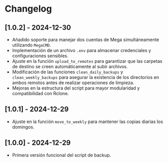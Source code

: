 # Changelog

## [1.0.2] - 2024-12-30
- Añadido soporte para manejar dos cuentas de Mega simultáneamente utilizando `MegaCMD`.
- Implementación de un archivo `.env` para almacenar credenciales y configuraciones sensibles.
- Ajuste en la función `upload_to_remotes` para garantizar que las carpetas de destino se creen automáticamente al subir archivos.
- Modificación de las funciones `clean_daily_backups` y `clean_weekly_backups` para asegurar la existencia de los directorios en ambos remotos antes de realizar operaciones de limpieza.
- Mejoras en la estructura del script para mayor modularidad y compatibilidad con Rclone.

## [1.0.1] - 2024-12-29
- Ajuste en la función `move_to_weekly` para mantener las copias diarias los domingos.

## [1.0.0] - 2024-12-29
- Primera versión funcional del script de backup.
